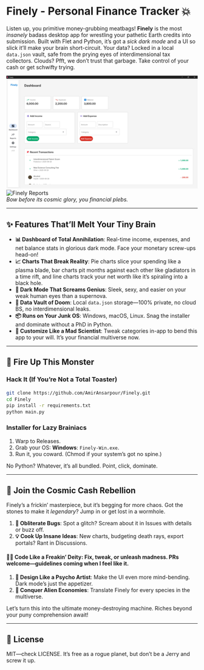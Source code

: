 # Finely - Personal Finance Tracker 💥

Listen up, you primitive money-grubbing meatbags! **Finely** is the most *insanely* badass desktop app for wrestling your pathetic Earth credits into submission. Built with Flet and Python, it’s got a *sick dark mode* and a UI so slick it’ll make your brain short-circuit. Your data? Locked in a local `data.json` vault, safe from the prying eyes of interdimensional tax collectors. Clouds? Pfft, we don’t trust that garbage. Take control of your cash or get schwifty trying.

![Finely Dashboard](screenshots/dashboard.jpg)![Finely Reports](screenshots/reports.jpg)\
*Bow before its cosmic glory, you financial plebs.*

---

## ✨ Features That’ll Melt Your Tiny Brain

- **📊 Dashboard of Total Annihilation**: Real-time income, expenses, and net balance stats in glorious dark mode. Face your monetary screw-ups head-on!
- **📈 Charts That Break Reality**: Pie charts slice your spending like a plasma blade, bar charts pit months against each other like gladiators in a time rift, and line charts track your net worth like it’s spiraling into a black hole.
- **🖤 Dark Mode That Screams Genius**: Sleek, sexy, and easier on your weak human eyes than a supernova.
- **💾 Data Vault of Doom**: Local `data.json` storage—100% private, no cloud BS, no interdimensional leaks.
- **📦 Runs on Your Junk OS**: Windows, macOS, Linux. Snag the installer and dominate without a PhD in Python.
- **🔧 Customize Like a Mad Scientist**: Tweak categories in-app to bend this app to your will. It’s your financial multiverse now.

---

## 🚀 Fire Up This Monster

### Hack It (If You’re Not a Total Toaster)

```bash
git clone https://github.com/AmirAnsarpour/Finely.git
cd Finely
pip install -r requirements.txt
python main.py
```

### Installer for Lazy Brainiacs

1. Warp to Releases.
2. Grab your OS: **Windows**: `Finely-Win.exe`.
3. Run it, you coward. (Chmod if your system’s got no spine.)

No Python? Whatever, it’s all bundled. Point, click, dominate.

---

## 🤝 Join the Cosmic Cash Rebellion

Finely’s a frickin’ masterpiece, but it’s begging for more chaos. Got the stones to make it *legendary*? Jump in or get lost in a wormhole.

1. **🐛 Obliterate Bugs**: Spot a glitch? Scream about it in Issues with details or buzz off.
2. **💡 Cook Up Insane Ideas**: New charts, budgeting death rays, export portals? Rant in Discussions.

#### **👨‍💻 Code Like a Freakin’ Deity**: Fix, tweak, or unleash madness. PRs welcome—guidelines coming when I feel like it.

1. **🎨 Design Like a Psycho Artist**: Make the UI even more mind-bending. Dark mode’s just the appetizer.
2. **🌌 Conquer Alien Economies**: Translate Finely for every species in the multiverse.

Let’s turn this into the ultimate money-destroying machine. Riches beyond your puny comprehension await!

---

## 📜 License

MIT—check LICENSE. It’s free as a rogue planet, but don’t be a Jerry and screw it up.